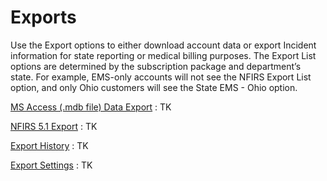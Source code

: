 # Exports

Use the Export options to either download account data or export Incident information for state reporting or medical billing purposes. The Export List options are determined by the subscription package and department’s state. For example, EMS-only accounts will not see the NFIRS Export List option, and only Ohio customers will see the State EMS - Ohio option.



[MS Access (.mdb file) Data Export]()
: TK

[NFIRS 5.1 Export]()
: TK

[Export History]()
: TK

[Export Settings]()
: TK

